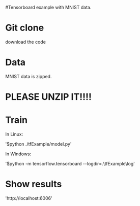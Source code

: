 #Tensorboard example with MNIST data.

# Git clone   

download the code


# Data 


MNIST data is zipped. 

# PLEASE UNZIP IT!!!!


# Train 

In Linux:

'$python ./tfExample/model.py'

In Windows:

'$python -m tensorflow.tensorboard --logdir=.\\tfExample\\log'


# Show results

'http://localhost:6006'

